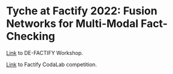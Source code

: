 # Tyche at Factify 2022: Fusion Networks for Multi-Modal Fact-Checking

[Link](https://aiisc.ai/defactify/) to DE-FACTIFY Workshop.

[Link](https://competitions.codalab.org/competitions/35153) to Factify CodaLab competition.
